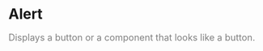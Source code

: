 # Alert

<span style="color:grey;font-size:18px; font-weight:400">Displays a button or a component that looks like a button.</span>

